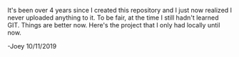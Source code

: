 It's been over 4 years since I created this repository and I just now realized I never uploaded anything to it. To be fair, at the time I still hadn't learned GIT. Things are better now. Here's the project that I only had locally until now.

-Joey
10/11/2019
